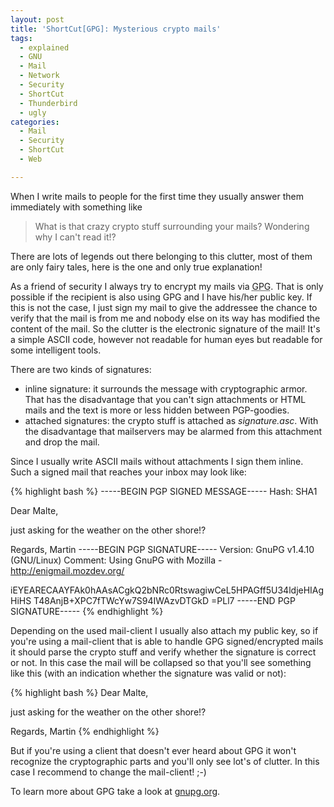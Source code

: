 ```yaml
---
layout: post
title: 'ShortCut[GPG]: Mysterious crypto mails'
tags:
  - explained
  - GNU
  - Mail
  - Network
  - Security
  - ShortCut
  - Thunderbird
  - ugly
categories:
  - Mail
  - Security
  - ShortCut
  - Web

---
```


When I write mails to people for the first time they usually answer them immediately with something like

<blockquote>
What is that crazy crypto stuff surrounding your mails? Wondering why I can't read it!?
</blockquote>

There are lots of legends out there belonging to this clutter, most of them are only fairy tales, here is the one and only true explanation!

As a friend of security I always try to encrypt my mails via <abbr title="Gnu Privacy Guard">GPG</abbr>. That is only possible if the recipient is also using GPG and I have his/her public key. If this is not the case, I just sign my mail to give the addressee the chance to verify that the mail is from me and nobody else on its way has modified the content of the mail. So the clutter is the electronic signature of the mail! It's a simple ASCII code, however not readable for human eyes but readable for some intelligent tools.

There are two kinds of signatures:
<ul>
	<li>inline signature: it surrounds the message with cryptographic armor. That has the disadvantage that you can't sign attachments or HTML mails and the text is more or less hidden between PGP-goodies.</li>
	<li>attached signatures: the crypto stuff is attached as <em>signature.asc</em>. With the disadvantage that mailservers may be alarmed from this attachment and drop the mail.</li>
</ul>

Since I usually write ASCII mails without attachments I sign them inline. Such a signed mail that reaches your inbox may look like:



{% highlight bash %}
-----BEGIN PGP SIGNED MESSAGE-----
Hash: SHA1

Dear Malte,

just asking for the weather on the other shore!?

Regards, Martin
-----BEGIN PGP SIGNATURE-----
Version: GnuPG v1.4.10 (GNU/Linux)
Comment: Using GnuPG with Mozilla - http://enigmail.mozdev.org/

iEYEARECAAYFAk0hAAsACgkQ2bNRc0RtswagiwCeL5HPAGff5U34ldjeHIAgHiHS
T48AnjB+XPC7fTWcYw7S94IWAzvDTGkD
=PLl7
-----END PGP SIGNATURE-----
{% endhighlight %}



Depending on the used mail-client I usually also attach my public key, so if you're using a mail-client that is able to handle GPG signed/encrypted mails it should parse the crypto stuff and verify whether the signature is correct or not. In this case the mail will be collapsed so that you'll see something like this (with an indication whether the signature was valid or not):



{% highlight bash %}
Dear Malte,

just asking for the weather on the other shore!?

Regards, Martin
{% endhighlight %}



But if you're using a client that doesn't ever heard about GPG it won't recognize the cryptographic parts and you'll only see lot's of clutter. In this case I recommend to change the mail-client! ;-)

To learn more about GPG take a look at <a href="http://www.gnupg.org/">gnupg.org</a>.
